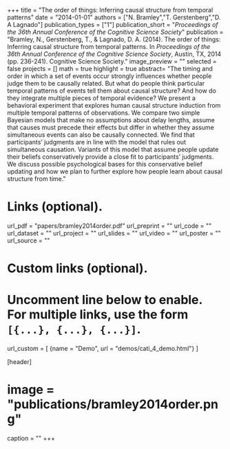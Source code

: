 +++
title = "The order of things: Inferring causal structure from temporal patterns"
date = "2014-01-01"
authors = ["N. Bramley","T. Gerstenberg","D. A Lagnado"]
publication_types = ["1"]
publication_short = "_Proceedings of the 36th Annual Conference of the Cognitive Science Society_"
publication = "Bramley, N., Gerstenberg, T., & Lagnado, D. A. (2014). The order of things: Inferring causal structure from temporal patterns. In _Proceedings of the 36th Annual Conference of the Cognitive Science Society_, Austin, TX, 2014 (pp. 236-241). Cognitive Science Society."
image_preview = ""
selected = false
projects = []
math = true
highlight = true
abstract= "The timing and order in which a set of events occur strongly influences whether people judge them to be causally related. But what do people think particular temporal patterns of events tell them about causal structure? And how do they integrate multiple pieces of temporal evidence? We present a behavioral experiment that explores human causal structure induction from multiple temporal patterns of observations. We compare two simple Bayesian models that make no assumptions about delay lengths, assume that causes must precede their effects but differ in whether they assume simultaneous events can also be causally connected. We find that participants’ judgments are in line with the model that rules out simultaneous causation. Variants of this model that assume people update their beliefs conservatively provide a close fit to participants’ judgments. We discuss possible psychological bases for this conservative belief updating and how we plan to further explore how people learn about causal structure from time."

# Links (optional).
url_pdf = "papers/bramley2014order.pdf"
url_preprint = ""
url_code = ""
url_dataset = ""
url_project = ""
url_slides = ""
url_video = ""
url_poster = ""
url_source = ""

# Custom links (optional).
#   Uncomment line below to enable. For multiple links, use the form `[{...}, {...}, {...}]`.
url_custom = [
{name = "Demo", url = "demos/cati_4_demo.html"}
]

[header]
# image = "publications/bramley2014order.png"
caption = ""
+++